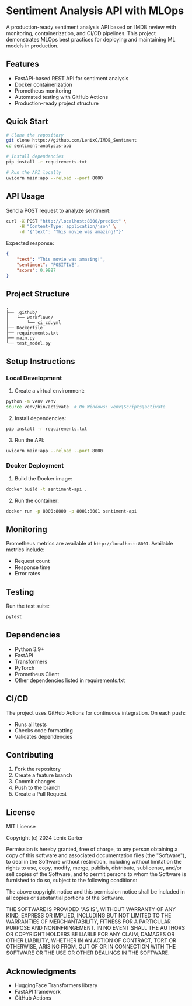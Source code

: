 # Sentiment Analysis API with MLOps

A production-ready sentiment analysis API based on IMDB review with monitoring, containerization, and CI/CD pipelines. This project demonstrates MLOps best practices for deploying and maintaining ML models in production.

## Features

- FastAPI-based REST API for sentiment analysis
- Docker containerization
- Prometheus monitoring
- Automated testing with GitHub Actions
- Production-ready project structure

## Quick Start

```bash
# Clone the repository
git clone https://github.com/LenixC/IMDB_Sentiment
cd sentiment-analysis-api

# Install dependencies
pip install -r requirements.txt

# Run the API locally
uvicorn main:app --reload --port 8000
```

## API Usage

Send a POST request to analyze sentiment:

```bash
curl -X POST "http://localhost:8000/predict" \
     -H "Content-Type: application/json" \
     -d '{"text": "This movie was amazing!"}'
```

Expected response:
```json
{
    "text": "This movie was amazing!",
    "sentiment": "POSITIVE",
    "score": 0.9987
}
```

## Project Structure

```
.
├── .github/
│   └── workflows/
│       └── ci_cd.yml
├── Dockerfile
├── requirements.txt
├── main.py
└── test_model.py
```

## Setup Instructions

### Local Development

1. Create a virtual environment:
```bash
python -m venv venv
source venv/bin/activate  # On Windows: venv\Scripts\activate
```

2. Install dependencies:
```bash
pip install -r requirements.txt
```

3. Run the API:
```bash
uvicorn main:app --reload --port 8000
```

### Docker Deployment

1. Build the Docker image:
```bash
docker build -t sentiment-api .
```

2. Run the container:
```bash
docker run -p 8000:8000 -p 8001:8001 sentiment-api
```

## Monitoring

Prometheus metrics are available at `http://localhost:8001`. Available metrics include:
- Request count
- Response time
- Error rates

## Testing

Run the test suite:
```bash
pytest
```

## Dependencies

- Python 3.9+
- FastAPI
- Transformers
- PyTorch
- Prometheus Client
- Other dependencies listed in requirements.txt

## CI/CD

The project uses GitHub Actions for continuous integration. On each push:
- Runs all tests
- Checks code formatting
- Validates dependencies

## Contributing

1. Fork the repository
2. Create a feature branch
3. Commit changes
4. Push to the branch
5. Create a Pull Request

## License

MIT License

Copyright (c) 2024 Lenix Carter

Permission is hereby granted, free of charge, to any person obtaining a copy
of this software and associated documentation files (the "Software"), to deal
in the Software without restriction, including without limitation the rights
to use, copy, modify, merge, publish, distribute, sublicense, and/or sell
copies of the Software, and to permit persons to whom the Software is
furnished to do so, subject to the following conditions:

The above copyright notice and this permission notice shall be included in all
copies or substantial portions of the Software.

THE SOFTWARE IS PROVIDED "AS IS", WITHOUT WARRANTY OF ANY KIND, EXPRESS OR
IMPLIED, INCLUDING BUT NOT LIMITED TO THE WARRANTIES OF MERCHANTABILITY,
FITNESS FOR A PARTICULAR PURPOSE AND NONINFRINGEMENT. IN NO EVENT SHALL THE
AUTHORS OR COPYRIGHT HOLDERS BE LIABLE FOR ANY CLAIM, DAMAGES OR OTHER
LIABILITY, WHETHER IN AN ACTION OF CONTRACT, TORT OR OTHERWISE, ARISING FROM,
OUT OF OR IN CONNECTION WITH THE SOFTWARE OR THE USE OR OTHER DEALINGS IN THE
SOFTWARE.

## Acknowledgments

- HuggingFace Transformers library
- FastAPI framework
- GitHub Actions

